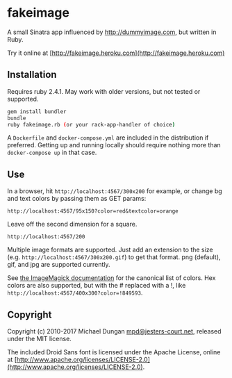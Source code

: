 # fakeimage

A small Sinatra app influenced by http://dummyimage.com, but written in Ruby.

Try it online at [http://fakeimage.heroku.com](http://fakeimage.heroku.com)

## Installation

Requires ruby 2.4.1. May work with older versions, but not tested or supported.
```bash
gem install bundler
bundle
ruby fakeimage.rb (or your rack-app-handler of choice)
```

A `Dockerfile` and `docker-compose.yml` are included in the distribution if preferred. Getting up and running
locally should require nothing more than `docker-compose up` in that case.

## Use

In a browser, hit `http://localhost:4567/300x200` for example, or change bg and text colors by passing them as GET params:

`http://localhost:4567/95x150?color=red&textcolor=orange`

Leave off the second dimension for a square.

`http://localhost:4567/200`

Multiple image formats are supported. Just add an extension to the size (e.g. `http://localhost:4567/300x200.gif`) to get that format. png (default), gif, and jpg are supported currently.

See [the ImageMagick documentation](http://www.imagemagick.org/script/color.php#color_names) for the canonical list of colors. Hex colors are also supported, but with the # replaced with a !, like `http://localhost:4567/400x300?color=!849593`.

## Copyright

Copyright (c) 2010-2017 Michael Dungan <mpd@jesters-court.net>, released under the MIT license.

The included Droid Sans font is licensed under the Apache License, online at [http://www.apache.org/licenses/LICENSE-2.0](http://www.apache.org/licenses/LICENSE-2.0).
